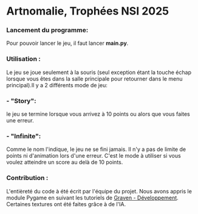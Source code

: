 # Artnomalie, Trophées NSI 2025

### Lancement du programme:
Pour pouvoir lancer le jeu, il faut lancer **main.py**. 

### Utilisation :
Le jeu se joue seulement à la souris (seul exception étant la touche échap lorsque vous êtes dans la salle principale pour retourner dans le menu principal).Il y a 2 différents mode de jeu:
### - "Story":
  le jeu se termine lorsque vous arrivez à 10 points ou alors que vous faites une erreur.
### - "Infinite":
  Comme le nom l'indique, le jeu ne se fini jamais. Il n'y a pas de limite de points ni d'animation lors d'une erreur. C'est   le mode à utiliser si vous voulez atteindre un score au delà de 10 points.


### Contribution : 
L'entièreté du code à été écrit par l'équipe du projet. Nous avons appris le module Pygame en suivant les tutoriels de [Graven - Développement](https://www.youtube.com/@Gravenilvectuto). Certaines textures ont été faites grâce à de l'IA.

